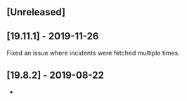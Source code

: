 ## [Unreleased]


## [19.11.1] - 2019-11-26
Fixed an issue where incidents were fetched multiple times.

## [19.8.2] - 2019-08-22
- 
